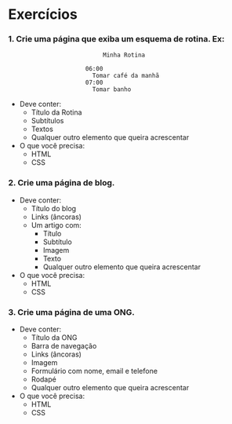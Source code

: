 # Exercícios


### 1. Crie uma página que exiba um esquema de rotina. Ex:</br>

                               Minha Rotina

                          06:00
                            Tomar café da manhã
                          07:00
                            Tomar banho 
>
* Deve conter: 
    * Título da Rotina
    * Subtítulos
    * Textos
    * Qualquer outro elemento que queira acrescentar
* O que você precisa:
    * HTML
    * CSS
    
### 2. Crie uma página de blog.</br>
* Deve conter:
    * Título do blog
    * Links (âncoras)
    * Um artigo com:    
      * Título
      * Subtítulo
      * Imagem
      * Texto
      * Qualquer outro elemento que queira acrescentar
* O que você precisa:
    * HTML
    * CSS

### 3. Crie uma página de uma ONG. </br>
* Deve conter:
    * Título da ONG
    * Barra de navegação
    * Links (âncoras)
    * Imagem
    * Formulário com nome, email e telefone
    * Rodapé
    * Qualquer outro elemento que queira acrescentar
* O que você precisa:
    * HTML
    * CSS
